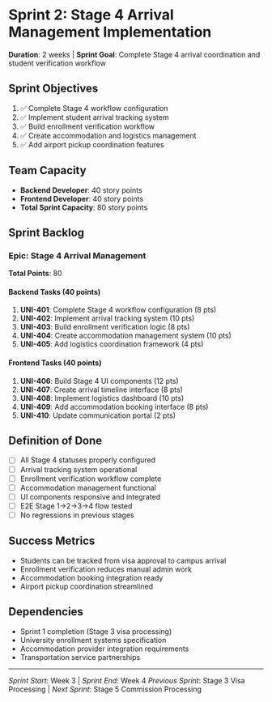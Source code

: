 # Sprint 2: Stage 4 Arrival Management Implementation
**Duration**: 2 weeks | **Sprint Goal**: Complete Stage 4 arrival coordination and student verification workflow

## Sprint Objectives
1. ✅ Complete Stage 4 workflow configuration
2. ✅ Implement student arrival tracking system
3. ✅ Build enrollment verification workflow
4. ✅ Create accommodation and logistics management
5. ✅ Add airport pickup coordination features

## Team Capacity
- **Backend Developer**: 40 story points
- **Frontend Developer**: 40 story points
- **Total Sprint Capacity**: 80 story points

## Sprint Backlog

### Epic: Stage 4 Arrival Management
**Total Points**: 80

#### Backend Tasks (40 points)
1. **UNI-401**: Complete Stage 4 workflow configuration (8 pts)
2. **UNI-402**: Implement arrival tracking system (10 pts)
3. **UNI-403**: Build enrollment verification logic (8 pts)
4. **UNI-404**: Create accommodation management system (10 pts)
5. **UNI-405**: Add logistics coordination framework (4 pts)

#### Frontend Tasks (40 points)
1. **UNI-406**: Build Stage 4 UI components (12 pts)
2. **UNI-407**: Create arrival timeline interface (8 pts)
3. **UNI-408**: Implement logistics dashboard (10 pts)
4. **UNI-409**: Add accommodation booking interface (8 pts)
5. **UNI-410**: Update communication portal (2 pts)

## Definition of Done
- [ ] All Stage 4 statuses properly configured
- [ ] Arrival tracking system operational
- [ ] Enrollment verification workflow complete
- [ ] Accommodation management functional
- [ ] UI components responsive and integrated
- [ ] E2E Stage 1→2→3→4 flow tested
- [ ] No regressions in previous stages

## Success Metrics
- Students can be tracked from visa approval to campus arrival
- Enrollment verification reduces manual admin work
- Accommodation booking integration ready
- Airport pickup coordination streamlined

## Dependencies
- Sprint 1 completion (Stage 3 visa processing)
- University enrollment systems specification
- Accommodation provider integration requirements
- Transportation service partnerships

---
*Sprint Start*: Week 3 | *Sprint End*: Week 4
*Previous Sprint*: Stage 3 Visa Processing | *Next Sprint*: Stage 5 Commission Processing